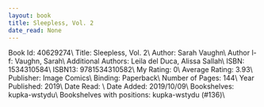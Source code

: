 ```yaml
---
layout: book
title: Sleepless, Vol. 2
date_read: None
---
```


Book Id: 40629274\ 
Title: Sleepless, Vol. 2\ 
Author: Sarah Vaughn\ 
Author l-f: Vaughn, Sarah\ 
Additional Authors: Leila del Duca, Alissa Sallah\ 
ISBN: 1534310584\ 
ISBN13: 9781534310582\ 
My Rating: 0\ 
Average Rating: 3.93\ 
Publisher: Image Comics\ 
Binding: Paperback\ 
Number of Pages: 144\ 
Year Published: 2019\ 
Date Read: \ 
Date Added: 2019/10/09\ 
Bookshelves: kupka-wstydu\ 
Bookshelves with positions: kupka-wstydu (#136)\ 


